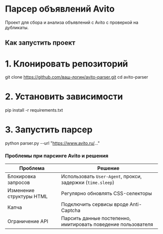 # Парсер объявлений Avito
Проект для сбора и анализа объявлений с Avito с проверкой на дубликаты.

## **Как запустить проект**
# 1. Клонировать репозиторий
git clone https://github.com/ваш-логин/avito-parser.git
cd avito-parser

# 2. Установить зависимости
pip install -r requirements.txt

# 3. Запустить парсер
python parser.py --url "https://www.avito.ru/..."

### **Проблемы при парсинге Avito и решения**
| Проблема | Решение |
|----------|---------|
| Блокировка запросов | Использовать `User-Agent`, прокси, задержки (`time.sleep`) |
| Изменение структуры HTML | Регулярно обновлять CSS-селекторы |
| Капча | Подключить сервисы вроде Anti-Captcha |
| Ограничение API | Парсить данные постепенно, имитировать поведение пользователя |
